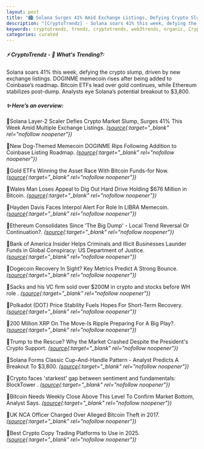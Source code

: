 ```yaml
---
layout: post
title: "🏙️ Solana Surges 41% Amid Exchange Listings, Defying Crypto Slump"
description: "[CryptoTrendz] - Solana soars 41% this week, defying the crypto slump, driven by new exchange listings. DOGINME memecoin rises after being added to Coinbase’s roadmap. Bitcoin ETFs lead over gold continues, while Ethereum stabilizes post-dump. Analysts eye Solana’s potential breakout to $3,800."
keywords: cryptotrendz, trendz, cryptotrends, web3trends, organic, Crypto, Bitcoin, Listing, Analyst, Memecoin, Market, XRP, Trading
categories: curated
---
```


##### ⚡ CryptoTrendz - 📌 *What's Trending?:*

Solana soars 41% this week, defying the crypto slump, driven by new exchange listings. DOGINME memecoin rises after being added to Coinbase’s roadmap. Bitcoin ETFs lead over gold continues, while Ethereum stabilizes post-dump. Analysts eye Solana’s potential breakout to $3,800.

##### ✨ *Here’s an overview:*


🔹Solana Layer-2 Scaler Defies Crypto Market Slump, Surges 41% This Week Amid Multiple Exchange Listings. *([source](https://s.avyag.com/j83p){:target="_blank" rel="nofollow noopener"})*

🔹New Dog-Themed Memecoin DOGINME Rips Following Addition to Coinbase Listing Roadmap. *([source](https://s.avyag.com/s1l1){:target="_blank" rel="nofollow noopener"})*

🔹Gold ETFs Winning the Asset Race With Bitcoin Funds-for Now. *([source](https://s.avyag.com/o79s){:target="_blank" rel="nofollow noopener"})*

🔹Wales Man Loses Appeal to Dig Out Hard Drive Holding $676 Million in Bitcoin. *([source](https://s.avyag.com/r36v){:target="_blank" rel="nofollow noopener"})*

🔹Hayden Davis Faces Interpol Alert For Role In LIBRA Memecoin. *([source](https://s.avyag.com/dha8){:target="_blank" rel="nofollow noopener"})*

🔹Ethereum Consolidates Since 'The Big Dump' - Local Trend Reversal Or Continuation?. *([source](https://s.avyag.com/p6uf){:target="_blank" rel="nofollow noopener"})*

🔹Bank of America Insider Helps Criminals and Illicit Businesses Launder Funds in Global Conspiracy: US Department of Justice. *([source](https://s.avyag.com/4zf4){:target="_blank" rel="nofollow noopener"})*

🔹Dogecoin Recovery In Sight? Key Metrics Predict A Strong Bounce. *([source](https://s.avyag.com/eoj0){:target="_blank" rel="nofollow noopener"})*

🔹Sacks and his VC firm sold over $200M in crypto and stocks before WH role . *([source](https://s.avyag.com/utlo){:target="_blank" rel="nofollow noopener"})*

🔹Polkadot (DOT) Price Stability Fuels Hopes For Short-Term Recovery. *([source](https://s.avyag.com/tvy8){:target="_blank" rel="nofollow noopener"})*

🔹200 Million XRP On The Move-Is Ripple Preparing For A Big Play?. *([source](https://s.avyag.com/hj8t){:target="_blank" rel="nofollow noopener"})*

🔹Trump to the Rescue? Why the Market Crashed Despite the President's Crypto Support. *([source](https://s.avyag.com/co1y){:target="_blank" rel="nofollow noopener"})*

🔹Solana Forms Classic Cup-And-Handle Pattern - Analyst Predicts A Breakout To $3,800. *([source](https://s.avyag.com/q02k){:target="_blank" rel="nofollow noopener"})*

🔹Crypto faces 'starkest' gap between sentiment and fundamentals: BlockTower . *([source](https://s.avyag.com/bdrd){:target="_blank" rel="nofollow noopener"})*

🔹Bitcoin Needs Weekly Close Above This Level To Confirm Market Bottom, Analyst Says. *([source](https://s.avyag.com/oofk){:target="_blank" rel="nofollow noopener"})*

🔹UK NCA Officer Charged Over Alleged Bitcoin Theft in 2017. *([source](https://s.avyag.com/iey0){:target="_blank" rel="nofollow noopener"})*

🔹Best Crypto Copy Trading Platforms to Use in 2025. *([source](https://s.avyag.com/lvco){:target="_blank" rel="nofollow noopener"})*
